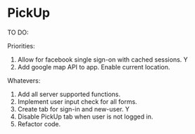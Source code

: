 PickUp
======
TO DO:

Priorities:

1. Allow for facebook single sign-on with cached sessions. Y
2. Add google map API to app. Enable current location.

Whatevers:

1. Add all server supported functions.
2. Implement user input check for all forms.
3. Create tab for sign-in and new-user. Y
4. Disable PickUp tab when user is not logged in. 
4. Refactor code. 
